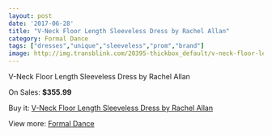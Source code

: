 ```yaml
---
layout: post
date: '2017-06-28'
title: "V-Neck Floor Length Sleeveless Dress by Rachel Allan"
category: Formal Dance
tags: ["dresses","unique","sleeveless","prom","brand"]
image: http://img.transblink.com/20395-thickbox_default/v-neck-floor-length-sleeveless-dress-by-rachel-allan.jpg
---
```

V-Neck Floor Length Sleeveless Dress by Rachel Allan

On Sales: **$355.99**
<a href="https://www.transblink.com/en/formal-dance/6438-v-neck-floor-length-sleeveless-dress-by-rachel-allan.html"><amp-img layout="responsive" width="600" height="600" src="//img.transblink.com/20395-thickbox_default/v-neck-floor-length-sleeveless-dress-by-rachel-allan.jpg" alt="V-Neck Floor Length Sleeveless Dress by Rachel Allan 0" /></a>
<a href="https://www.transblink.com/en/formal-dance/6438-v-neck-floor-length-sleeveless-dress-by-rachel-allan.html"><amp-img layout="responsive" width="600" height="600" src="//img.transblink.com/20397-thickbox_default/v-neck-floor-length-sleeveless-dress-by-rachel-allan.jpg" alt="V-Neck Floor Length Sleeveless Dress by Rachel Allan 1" /></a>
<a href="https://www.transblink.com/en/formal-dance/6438-v-neck-floor-length-sleeveless-dress-by-rachel-allan.html"><amp-img layout="responsive" width="600" height="600" src="//img.transblink.com/20396-thickbox_default/v-neck-floor-length-sleeveless-dress-by-rachel-allan.jpg" alt="V-Neck Floor Length Sleeveless Dress by Rachel Allan 2" /></a>

Buy it: [V-Neck Floor Length Sleeveless Dress by Rachel Allan](https://www.transblink.com/en/formal-dance/6438-v-neck-floor-length-sleeveless-dress-by-rachel-allan.html "V-Neck Floor Length Sleeveless Dress by Rachel Allan")

View more: [Formal Dance](https://www.transblink.com/en/6-formal-dance "Formal Dance")